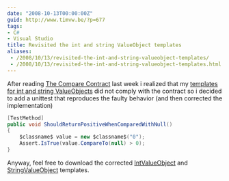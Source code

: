 ```yaml
---
date: "2008-10-13T00:00:00Z"
guid: http://www.timvw.be/?p=677
tags:
- C#
- Visual Studio
title: Revisited the int and string ValueObject templates
aliases:
 - /2008/10/13/revisited-the-int-and-string-valueobject-templates/
 - /2008/10/13/revisited-the-int-and-string-valueobject-templates.html
---
```

After reading [The Compare Contract](http://blogs.msdn.com/bclteam/archive/2008/10/06/the-compare-contract-kim-hamilton.aspx) last week i realized that my [templates for int and string ValueObjects](http://www.timvw.be/presenting-templates-for-int-and-string-valueobjects) did not comply with the contract so i decided to add a unittest that reproduces the faulty behavior (and then corrected the implementation)

```csharp
[TestMethod]
public void ShouldReturnPositiveWhenComparedWithNull()
{
	$classname$ value = new $classname$("0");
	Assert.IsTrue(value.CompareTo(null) > 0);
}
```

Anyway, feel free to download the corrected [IntValueObject](http://www.timvw.be/wp-content/code/csharp/IntValueObject.zip) and [StringValueObject](http://www.timvw.be/wp-content/code/csharp/StringValueObject.zip) templates.
